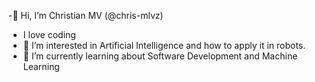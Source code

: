 -👋 Hi, I’m Christian MV (@chris-mlvz) 
- I love coding
- 👀 I’m interested in Artificial Intelligence and how to apply it in robots.
- 🌱 I’m currently learning about Software Development and Machine Learning

<!---
chris-mlvz/chris-mlvz is a ✨ special ✨ repository because its `README.md` (this file) appears on your GitHub profile.
You can click the Preview link to take a look at your changes.
--->
